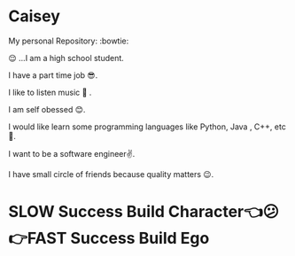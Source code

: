 # Caisey
My personal Repository:
:bowtie:

:relieved: ...I am a high  school  student. 

I have a part time job :sunglasses:.

I like to  listen music :musical_note: . 

I am self obessed :blush:.

I would like learn some programming languages like Python, Java , C++, etc :facepunch:.

I want to be a software engineer:v:.

I have small circle of friends because quality matters :wink:.
# SLOW Success Build Character:point_left::confused: :point_right:FAST Success Build Ego
